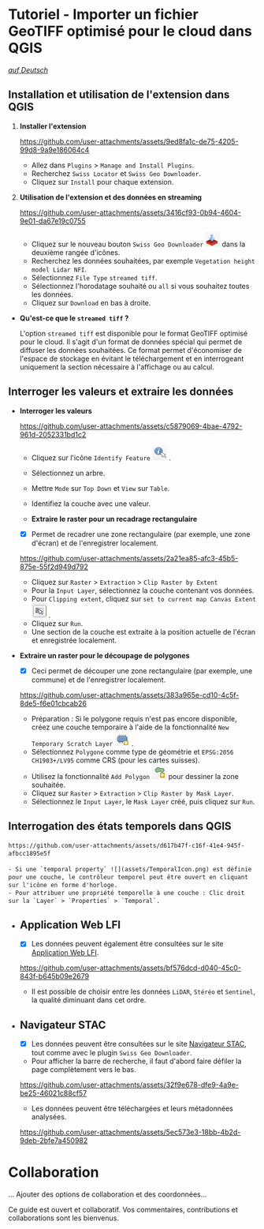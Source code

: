 # Tutoriel - Importer un fichier GeoTIFF optimisé pour le cloud dans QGIS

[_auf Deutsch_](./README.md)

## Installation et utilisation de l'extension dans QGIS

1. **Installer l'extension**

    https://github.com/user-attachments/assets/9ed8fa1c-de75-4205-99d8-9a9e186064c4

    - Allez dans `Plugins` > `Manage and Install Plugins`.
    - Recherchez `Swiss Locator` et `Swiss Geo Downloader`.
    - Cliquez sur `Install` pour chaque extension.

2. **Utilisation de l'extension et des données en streaming**

    https://github.com/user-attachments/assets/3416cf93-0b94-4604-9e01-da67e19c0755

    - Cliquez sur le nouveau bouton `Swiss Geo Downloader` ![](assets/SwissGeoDownloaderIcon.png) dans la deuxième rangée d'icônes.
    - Recherchez les données souhaitées, par exemple `Vegetation height model Lidar NFI`.
    - Sélectionnez `File Type` `streamed tiff`.
    - Sélectionnez l'horodatage souhaité ou `all` si vous souhaitez toutes les données.
    - Cliquez sur `Download` en bas à droite.

- **Qu'est-ce que le `streamed tiff` ?**

    L'option `streamed tiff` est disponible pour le format GeoTIFF optimisé pour le cloud. Il s'agit d'un format de données spécial qui permet de diffuser les données souhaitées.
    Ce format permet d'économiser de l'espace de stockage en évitant le téléchargement et en interrogeant uniquement la section nécessaire à l'affichage ou au calcul.

## Interroger les valeurs et extraire les données

- **Interroger les valeurs**

    https://github.com/user-attachments/assets/c5879069-4bae-4792-961d-2052331bd1c2

    - Cliquez sur l'icône `Identify Feature` ![](assets/IdentifyFeatureIcon.png) . 
    - Sélectionnez un arbre.
    - Mettre `Mode` sur `Top Down` et `View` sur `Table`.
    - Identifiez la couche avec une valeur.

    - **Extraire le raster pour un recadrage rectangulaire**

    - [x] Permet de recadrer une zone rectangulaire (par exemple, une zone d'écran) et de l'enregistrer localement.

    https://github.com/user-attachments/assets/2a21ea85-afc3-45b5-875e-55f2d949d792

    - Cliquez sur `Raster` > `Extraction` > `Clip Raster by Extent`
    - Pour la `Input Layer`, sélectionnez la couche contenant vos données.
    - Pour `Clipping extent`, cliquez sur `set to current map Canvas Extent` ![](assets/ClippingExtendIcon.png) .
    - Cliquez sur `Run`.
    - Une section de la couche est extraite à la position actuelle de l'écran et enregistrée localement.

- **Extraire un raster pour le découpage de polygones**

    - [x] Ceci permet de découper une zone rectangulaire (par exemple, une commune) et de l'enregistrer localement.

    https://github.com/user-attachments/assets/383a965e-cd10-4c5f-8de5-f6e01cbcab26

    - Préparation : Si le polygone requis n'est pas encore disponible, créez une couche temporaire à l'aide de la fonctionnalité `New Temporary Scratch Layer` ![](assets/NewTemporaryScratchLayerIcon.png) .
    - Sélectionnez `Polygone` comme type de géométrie et `EPSG:2056 CH1903+/LV95` comme CRS (pour les cartes suisses).
    - Utilisez la fonctionnalité `Add Polygon` ![](assets/PolygonIcon.png) pour dessiner la zone souhaitée.
    - Cliquez sur `Raster` > `Extraction` > `Clip Raster by Mask Layer`.
    - Sélectionnez le `Input Layer`, le `Mask Layer` créé, puis cliquez sur `Run`.

## Interrogation des états temporels dans QGIS

    https://github.com/user-attachments/assets/d617b47f-c16f-41e4-945f-afbcc1895e5f

    - Si une `temporal property` ![](assets/TemporalIcon.png) est définie pour une couche, le contrôleur temporel peut être ouvert en cliquant sur l'icône en forme d'horloge.
    - Pour attribuer une propriété temporelle à une couche : Clic droit sur la `Layer` > `Properties` > `Temporal`.

- ## Application Web LFI

    - [x] Les données peuvent également être consultées sur le site [Application Web LFI](https://www.lfi.ch/de/karten/vegetationshoehe-oberflaechenmodell).

    https://github.com/user-attachments/assets/bf576dcd-d040-45c0-843f-b645b09e2679

    - Il est possible de choisir entre les données `LiDAR`, `Stéréo` et `Sentinel`, la qualité diminuant dans cet ordre.
    
- ## Navigateur STAC

    - [x] Les données peuvent être consultées sur le site [Navigateur STAC](https://data.geo.admin.ch/browser/#), tout comme avec le plugin `Swiss Geo Downloader`.

    - Pour afficher la barre de recherche, il faut d'abord faire défiler la page complètement vers le bas.

    https://github.com/user-attachments/assets/32f9e678-dfe9-4a9e-be25-46021c88cf57

    - Les données peuvent être téléchargées et leurs métadonnées analysées.

    https://github.com/user-attachments/assets/5ec573e3-18bb-4b2d-9deb-2bfe7a450982

# Collaboration

… Ajouter des options de collaboration et des coordonnées…

Ce guide est ouvert et collaboratif. Vos commentaires, contributions et collaborations sont les bienvenus.

